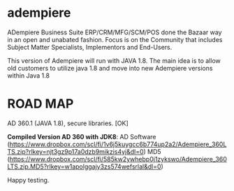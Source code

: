 # adempiere
ADempiere Business Suite ERP/CRM/MFG/SCM/POS done the Bazaar way in an open and unabated fashion. Focus is on the Community that includes Subject Matter Specialists, Implementors and End-Users.

This version of Adempiere will run with JAVA 1.8.
The main idea is to allow old customers to utilize java 1.8 and move into new Adempiere versions within Java 1.8

ROAD MAP
=======

AD 360.1 (JAVA 1.8), secure libraries. [OK]

**Compiled Version AD 360 with JDK8**:
AD Software (https://www.dropbox.com/scl/fi/1v6j5kuygcc6b774up2a2/Adempiere_360LTS.zip?rlkey=njt3gz9p17a0dzb9mikzis4yj&dl=0)
MD5         (https://www.dropbox.com/scl/fi/585kw2ywhebp0j1zykswo/Adempiere_360LTS.zip.MD5?rlkey=w1apolggajy3zs574wefsrlal&dl=0)

Happy testing.
